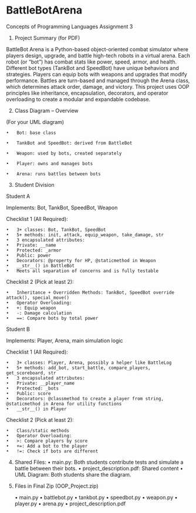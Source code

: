 # BattleBotArena
Concepts of Programming Languages Assignment 3

1. Project Summary (for PDF)

BattleBot Arena is a Python-based object-oriented combat simulator where players design, upgrade, and battle high-tech robots in a virtual arena. Each robot (or “bot”) has combat stats like power, speed, armor, and health. Different bot types (TankBot and SpeedBot) have unique behaviors and strategies. Players can equip bots with weapons and upgrades that modify performance. Battles are turn-based and managed through the Arena class, which determines attack order, damage, and victory. This project uses OOP principles like inheritance, encapsulation, decorators, and operator overloading to create a modular and expandable codebase.

2. Class Diagram – Overview

(For your UML diagram)

	•	Bot: base class
 
 	•	TankBot and SpeedBot: derived from BattleBot
 
	•	Weapon: used by bots, created separately
 
	•	Player: owns and manages bots
 
	•	Arena: runs battles between bots


3. Student Division

Student A

Implements: Bot, TankBot, SpeedBot, Weapon

Checklist 1 (All Required):

	•	3+ classes: Bot, TankBot, SpeedBot
	•	5+ methods: init, attack, equip_weapon, take_damage, str
	•	3 encapsulated attributes:
	•	Private: __name
	•	Protected: _armor
	•	Public: power
	•	Decorators: @property for HP, @staticmethod in Weapon
	•	__str__() in BattleBot
	•	Meets all separation of concerns and is fully testable

Checklist 2 (Pick at least 2):

	•	Inheritance + Overridden Methods: TankBot, SpeedBot override attack(), special_move()
	•	Operator Overloading:
	•	+: Equip weapon
	•	-: Damage calculation
	•	==: Compare bots by total power

Student B

Implements: Player, Arena, main simulation logic

Checklist 1 (All Required):

	•	3+ classes: Player, Arena, possibly a helper like BattleLog
	•	5+ methods: add_bot, start_battle, compare_players, get_scoreboard, str
	•	3 encapsulated attributes:
	•	Private: __player_name
	•	Protected: _bots
	•	Public: score
	•	Decorators: @classmethod to create a player from string, @staticmethod in Arena for utility functions
	•	__str__() in Player

Checklist 2 (Pick at least 2):

	•	Class/static methods
	•	Operator Overloading:
	•	>: Compare players by score
	•	+=: Add a bot to the player
	•	!=: Check if bots are different

4. Shared Files:
	•	main.py: Both students contribute tests and simulate a battle between their bots.
	•	project_description.pdf: Shared content
	•	UML Diagram: Both students share the diagram.

7. Files in Final Zip (OOP_Project.zip)

	•	main.py
	•	battlebot.py
	•	tankbot.py
	•	speedbot.py
	•	weapon.py
	•	player.py
	•	arena.py
	•	project_description.pdf
